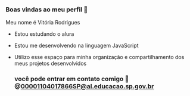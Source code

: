 ### Boas vindas ao meu perfil 🎵

Meu nome é Vitória Rodrigues

- Estou estudando o alura
- Estou me desenvolvendo na linguagem JavaScript
- Utilizo esse espaço para minha organização e compartilhamento dos meus projetos desenvolvidos

  ### você pode entrar em contato comigo 📧@00001104017866SP@al.educacao.sp.gov.br


